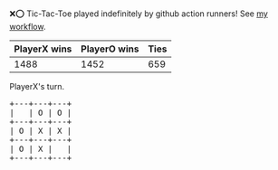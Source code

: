 :x::o: Tic-Tac-Toe played indefinitely by github action runners! See [my workflow](.github/workflows/play.yaml).

|PlayerX wins|PlayerO wins|Ties|
|-|-|-|
|1488|1452|659|

PlayerX's turn.

<pre>
+---+---+---+
|   | O | O |
+---+---+---+
| O | X | X |
+---+---+---+
| O | X |   |
+---+---+---+
</pre>